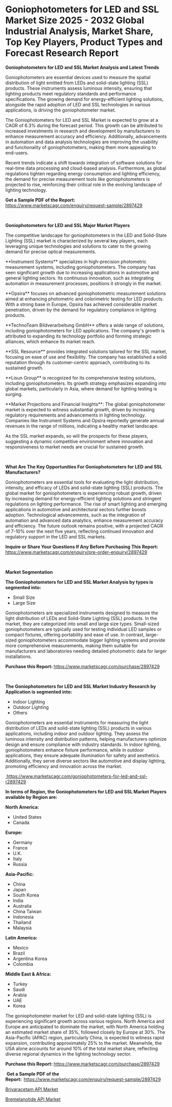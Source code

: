 <p><h1>Goniophotometers for LED and SSL Market Size 2025 - 2032 Global Industrial Analysis, Market Share, Top Key Players, Product Types and Forecast Research Report</h1></p><p><strong>Goniophotometers for LED and SSL Market Analysis and Latest Trends</strong></p>
<p><p>Goniophotometers are essential devices used to measure the spatial distribution of light emitted from LEDs and solid-state lighting (SSL) products. These instruments assess luminous intensity, ensuring that lighting products meet regulatory standards and performance specifications. The growing demand for energy-efficient lighting solutions, alongside the rapid adoption of LED and SSL technologies in various applications, is driving the goniophotometer market.</p><p>The Goniophotometers for LED and SSL Market is expected to grow at a CAGR of 6.3% during the forecast period. This growth can be attributed to increased investments in research and development by manufacturers to enhance measurement accuracy and efficiency. Additionally, advancements in automation and data analysis technologies are improving the usability and functionality of goniophotometers, making them more appealing to end-users.</p><p>Recent trends indicate a shift towards integration of software solutions for real-time data processing and cloud-based analysis. Furthermore, as global regulations tighten regarding energy consumption and lighting efficiency, the demand for precise measurement tools like goniophotometers is projected to rise, reinforcing their critical role in the evolving landscape of lighting technology.</p></p>
<p><strong>Get a Sample PDF of the Report:&nbsp;</strong> <a href="https://www.marketscagr.com/enquiry/request-sample/2897429?utm_campaign=2110&utm_medium=2&utm_source=Github&utm_content=ia&utm_term=15032025&utm_id=goniophotometers-for-led-and-ssl">https://www.marketscagr.com/enquiry/request-sample/2897429</a></p>
<p>&nbsp;</p>
<p><strong>Goniophotometers for LED and SSL Major Market Players</strong></p>
<p><p>The competitive landscape for goniophotometers in the LED and Solid-State Lighting (SSL) market is characterized by several key players, each leveraging unique technologies and solutions to cater to the growing demand for precise optical measurements.</p><p>**Instrument Systems** specializes in high-precision photometric measurement systems, including goniophotometers. The company has seen significant growth due to increasing applications in automotive and general lighting sectors. Its continuous innovation, such as integrating automation in measurement processes, positions it strongly in the market.</p><p>**Opsira** focuses on advanced goniophotometric measurement solutions aimed at enhancing photometric and colorimetric testing for LED products. With a strong base in Europe, Opsira has achieved considerable market penetration, driven by the demand for regulatory compliance in lighting products.</p><p>**TechnoTeam Bildverarbeitung GmbH** offers a wide range of solutions, including goniophotometers for LED applications. The company's growth is attributed to expanding its technology portfolio and forming strategic alliances, which enhance its market reach. </p><p>**SSL Resource** provides integrated solutions tailored for the SSL market, focusing on ease of use and flexibility. The company has established a solid reputation through its customer-centric approach, contributing to its sustained growth.</p><p>**Lisun Group** is recognized for its comprehensive testing solutions, including goniophotometers. Its growth strategy emphasizes expanding into global markets, particularly in Asia, where demand for lighting testing is surging.</p><p>**Market Projections and Financial Insights**: The global goniophotometer market is expected to witness substantial growth, driven by increasing regulatory requirements and advancements in lighting technology. Companies like Instrument Systems and Opsira reportedly generate annual revenues in the range of millions, indicating a healthy market landscape. </p><p>As the SSL market expands, so will the prospects for these players, suggesting a dynamic competitive environment where innovation and responsiveness to market needs are crucial for sustained growth.</p></p>
<p>&nbsp;</p>
<p><strong>What Are The Key Opportunities For Goniophotometers for LED and SSL Manufacturers?</strong></p>
<p><p>Goniophotometers are essential tools for evaluating the light distribution, intensity, and efficacy of LEDs and solid-state lighting (SSL) products. The global market for goniophotometers is experiencing robust growth, driven by increasing demand for energy-efficient lighting solutions and stringent regulations on lighting performance. The rise of smart lighting and emerging applications in automotive and architectural sectors further boosts adoption. Technological advancements, such as the integration of automation and advanced data analytics, enhance measurement accuracy and efficiency. The future outlook remains positive, with a projected CAGR of 7-10% over the next five years, reflecting continued innovation and regulatory support in the LED and SSL markets.</p></p>
<p><strong>Inquire or Share Your Questions If Any Before Purchasing This Report:</strong> <a href="https://www.marketscagr.com/enquiry/pre-order-enquiry/2897429?utm_campaign=2110&utm_medium=2&utm_source=Github&utm_content=ia&utm_term=15032025&utm_id=goniophotometers-for-led-and-ssl">https://www.marketscagr.com/enquiry/pre-order-enquiry/2897429</a></p>
<p>&nbsp;</p>
<p><strong>Market Segmentation</strong></p>
<p><strong>The Goniophotometers for LED and SSL Market Analysis by types is segmented into:</strong></p>
<p><ul><li>Small Size</li><li>Large Size</li></ul></p>
<p><p>Goniophotometers are specialized instruments designed to measure the light distribution of LEDs and Solid-State Lighting (SSL) products. In the market, they are categorized into small and large size types. Small-sized goniophotometers are typically used for testing individual LED samples or compact fixtures, offering portability and ease of use. In contrast, large-sized goniophotometers accommodate bigger lighting systems and provide more comprehensive measurements, making them suitable for manufacturers and laboratories needing detailed photometric data for larger installations.</p></p>
<p><strong>Purchase this Report:&nbsp;</strong><a href="https://www.marketscagr.com/purchase/2897429?utm_campaign=2110&utm_medium=2&utm_source=Github&utm_content=ia&utm_term=15032025&utm_id=goniophotometers-for-led-and-ssl">https://www.marketscagr.com/purchase/2897429</a></p>
<p>&nbsp;</p>
<p><strong>The Goniophotometers for LED and SSL Market Industry Research by Application is segmented into:</strong></p>
<p><ul><li>Indoor Lighting</li><li>Outdoor Lighting</li><li>Others</li></ul></p>
<p><p>Goniophotometers are essential instruments for measuring the light distribution of LEDs and solid-state lighting (SSL) products in various applications, including indoor and outdoor lighting. They assess the luminous intensity and distribution patterns, helping manufacturers optimize design and ensure compliance with industry standards. In indoor lighting, goniophotometers enhance fixture performance, while in outdoor applications, they ensure adequate illumination for safety and aesthetics. Additionally, they serve diverse sectors like automotive and display lighting, promoting efficiency and innovation across the market.</p></p>
<p><a href="https://www.marketscagr.com/goniophotometers-for-led-and-ssl-r2897429?utm_campaign=2110&utm_medium=2&utm_source=Github&utm_content=ia&utm_term=15032025&utm_id=goniophotometers-for-led-and-ssl">&nbsp;https://www.marketscagr.com/goniophotometers-for-led-and-ssl-r2897429</a></p>
<p><strong>In terms of Region, the Goniophotometers for LED and SSL Market Players available by Region are:</strong></p>
<p>
    <p> <strong> North America: </strong>
        <ul>
            <li>United States</li>
            <li>Canada</li>
        </ul>
        </p> 
    <p> <strong> Europe: </strong>
        <ul>
            <li>Germany</li>
            <li>France</li>
            <li>U.K.</li>
            <li>Italy</li>
            <li>Russia</li>
        </ul>
        </p> 
    <p> <strong> Asia-Pacific: </strong>
        <ul>
            <li>China</li>
            <li>Japan</li>
            <li>South Korea</li>
            <li>India</li>
            <li>Australia</li>
            <li>China Taiwan</li>
            <li>Indonesia</li>
            <li>Thailand</li>
            <li>Malaysia</li>
        </ul>
        </p> 
    <p> <strong> Latin America: </strong>
        <ul>
            <li>Mexico</li>
            <li>Brazil</li>
            <li>Argentina Korea</li>
            <li>Colombia</li>
        </ul>
        </p> 
    <p> <strong> Middle East & Africa: </strong>
        <ul>
            <li>Turkey</li>
            <li>Saudi</li>
            <li>Arabia</li>
            <li>UAE</li>
            <li>Korea</li>
        </ul>
    </p>
    </p>
<p><p>The goniophotometer market for LED and solid-state lighting (SSL) is experiencing significant growth across various regions. North America and Europe are anticipated to dominate the market, with North America holding an estimated market share of 35%, followed closely by Europe at 30%. The Asia-Pacific (APAC) region, particularly China, is expected to witness rapid expansion, contributing approximately 25% to the market. Meanwhile, the USA alone accounts for around 10% of the total market share, reflecting diverse regional dynamics in the lighting technology sector.</p></p>
<p><strong>Purchase this Report: </strong><a href="https://www.marketscagr.com/purchase/2897429?utm_campaign=2110&utm_medium=2&utm_source=Github&utm_content=ia&utm_term=15032025&utm_id=goniophotometers-for-led-and-ssl">https://www.marketscagr.com/purchase/2897429</a></p>
<p>&nbsp;<strong>Get a Sample PDF of the Report:&nbsp;&nbsp;</strong><a href="https://www.marketscagr.com/enquiry/request-sample/2897429?utm_campaign=2110&utm_medium=2&utm_source=Github&utm_content=ia&utm_term=15032025&utm_id=goniophotometers-for-led-and-ssl">https://www.marketscagr.com/enquiry/request-sample/2897429</a></p>
<p><strong></strong></p>
<p><p><a href="https://github.com/JakirUddin651/Market-Research-Report-List-2/blob/main/brivaracetam-api-market.md?utm_campaign=2110&utm_medium=2&utm_source=Github&utm_content=ia&utm_term=15032025&utm_id=goniophotometers-for-led-and-ssl">Brivaracetam API Market</a></p><p><a href="https://github.com/ashepherd82/Market-Research-Report-List-7/blob/main/bremelanotide-api-market.md?utm_campaign=2110&utm_medium=2&utm_source=Github&utm_content=ia&utm_term=15032025&utm_id=goniophotometers-for-led-and-ssl">Bremelanotide API Market</a></p></p>